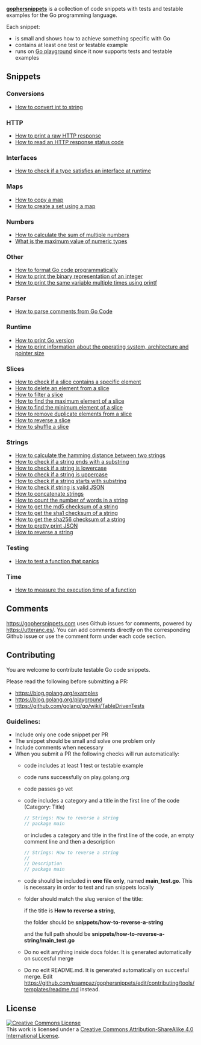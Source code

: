 **[gophersnippets](https://gophersnippets.com)** is a collection of code snippets with tests and testable examples for the Go programming language. 

Each snippet:
 - is small and shows how to achieve something specific with Go 
 - contains at least one test or testable example
 - runs on [Go playground](https://play.golang.org/) since it now supports tests and testable examples  

## Snippets


### Conversions
 - [How to convert int to string](https://gophersnippets.com/how-to-convert-int-to-string)
### HTTP
 - [How to print a raw HTTP response](https://gophersnippets.com/how-to-print-a-raw-http-response)
 - [How to read an HTTP response status code](https://gophersnippets.com/how-to-read-an-http-response-status-code)
### Interfaces
 - [How to check if a type satisfies an interface at runtime](https://gophersnippets.com/how-to-check-if-a-type-satisfies-an-interface-at-runtime)
### Maps
 - [How to copy a map](https://gophersnippets.com/how-to-copy-a-map)
 - [How to create a set using a map](https://gophersnippets.com/how-to-create-a-set-using-a-map)
### Numbers
 - [How to calculate the sum of multiple numbers](https://gophersnippets.com/how-to-calculate-the-sum-of-multiple-numbers)
 - [What is the maximum value of numeric types](https://gophersnippets.com/what-is-the-maximum-value-of-numeric-types)
### Other
 - [How to format Go code programmatically](https://gophersnippets.com/how-to-format-go-code-programmatically)
 - [How to print the binary representation of an integer](https://gophersnippets.com/how-to-print-the-binary-representation-of-an-integer)
 - [How to print the same variable multiple times using printf](https://gophersnippets.com/how-to-print-the-same-variable-multiple-times-using-printf)
### Parser
 - [How to parse comments from Go Code](https://gophersnippets.com/how-to-parse-comments-from-go-code)
### Runtime
 - [How to print Go version](https://gophersnippets.com/how-to-print-go-version)
 - [How to print information about the operating system, architecture and pointer size](https://gophersnippets.com/how-to-print-information-about-the-operating-system-architecture-and-pointer-size)
### Slices
 - [How to check if a slice contains a specific element](https://gophersnippets.com/how-to-check-if-a-slice-contains-a-specific-element)
 - [How to delete an element from a slice](https://gophersnippets.com/how-to-delete-an-element-from-a-slice)
 - [How to filter a slice](https://gophersnippets.com/how-to-filter-a-slice)
 - [How to find the maximum element of a slice](https://gophersnippets.com/how-to-find-the-maximum-element-of-a-slice)
 - [How to find the minimum element of a slice](https://gophersnippets.com/how-to-find-the-minimum-element-of-a-slice)
 - [How to remove duplicate elements from a slice](https://gophersnippets.com/how-to-remove-duplicate-elements-from-a-slice)
 - [How to reverse a slice](https://gophersnippets.com/how-to-reverse-a-slice)
 - [How to shuffle a slice](https://gophersnippets.com/how-to-shuffle-a-slice)
### Strings
 - [How to calculate the hamming distance between two strings](https://gophersnippets.com/how-to-calculate-the-hamming-distance-between-two-strings)
 - [How to check if a string ends with a substring](https://gophersnippets.com/how-to-check-if-a-string-ends-with-a-substring)
 - [How to check if a string is lowercase](https://gophersnippets.com/how-to-check-if-a-string-is-lowercase)
 - [How to check if a string is uppercase](https://gophersnippets.com/how-to-check-if-a-string-is-uppercase)
 - [How to check if a string starts with substring](https://gophersnippets.com/how-to-check-if-a-string-starts-with-substring)
 - [How to check if string is valid JSON](https://gophersnippets.com/how-to-check-if-string-is-valid-json)
 - [How to concatenate strings](https://gophersnippets.com/how-to-concatenate-strings)
 - [How to count the number of words in a string](https://gophersnippets.com/how-to-count-the-number-of-words-in-a-string)
 - [How to get the md5 checksum of a string](https://gophersnippets.com/how-to-get-the-md5-checksum-of-a-string)
 - [How to get the sha1 checksum of a string](https://gophersnippets.com/how-to-get-the-sha1-checksum-of-a-string)
 - [How to get the sha256 checksum of a string](https://gophersnippets.com/how-to-get-the-sha256-checksum-of-a-string)
 - [How to pretty print JSON](https://gophersnippets.com/how-to-pretty-print-json)
 - [How to reverse a string](https://gophersnippets.com/how-to-reverse-a-string)
### Testing
 - [How to test a function that panics](https://gophersnippets.com/how-to-test-a-function-that-panics)
### Time
 - [How to measure the execution time of a function](https://gophersnippets.com/how-to-measure-the-execution-time-of-a-function)

## Comments

https://gophersnippets.com uses Github issues for comments, powered by https://utteranc.es/. You can add comments directly on the corresponding Github issue or use the comment form under each code section. 

## Contributing

You are welcome to contribute testable Go code snippets.

Please read the following before submitting a PR:
- https://blog.golang.org/examples
- https://blog.golang.org/playground
- https://github.com/golang/go/wiki/TableDrivenTests

### Guidelines:

- Include only one code snippet per PR
- The snippet should be small and solve one problem only
- Include comments when necessary
- When you submit a PR the following checks will run automatically:
  - code includes at least 1 test or testable example
  - code runs successfully on play.golang.org
  - code passes go vet
  - code includes a category and a title in the first line of the code (Category: Title)
    ```go
    // Strings: How to reverse a string
    // package main
    ```
    or includes a category and title in the first line of the code, an empty comment line and then a description
    ```go
    // Strings: How to reverse a string
    //
    // Description
    // package main
    ```
  - code should be included in **one file only**, named **main_test.go**. This is necessary in order to test and run snippets locally
  - folder should match the slug version of the title:
    
    if the title is **How to reverse a string**, 
    
    the folder should be **snippets/how-to-reverse-a-string**
    
    and the full path should be **snippets/how-to-reverse-a-string/main_test.go**
  - Do no edit anything inside docs folder. It is generated automatically on succesful merge  
  - Do no edit README.md. It is generated automatically on succesful merge. Edit https://github.com/psampaz/gophersnippets/edit/contributing/tools/templates/readme.md instead.
    
## License
<a rel="license" href="http://creativecommons.org/licenses/by-sa/4.0/"><img alt="Creative Commons License" style="border-width:0" src="https://i.creativecommons.org/l/by-sa/4.0/88x31.png" /></a><br />This work is licensed under a <a rel="license" href="http://creativecommons.org/licenses/by-sa/4.0/">Creative Commons Attribution-ShareAlike 4.0 International License</a>.
